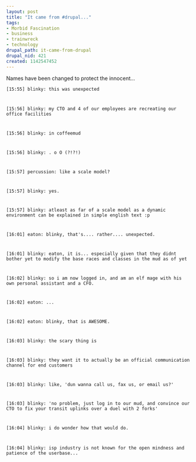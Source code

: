 ```yaml
--- 
layout: post
title: "It came from #drupal..."
tags: 
- Morbid Fascination
- business
- trainwreck
- technology
drupal_path: it-came-from-drupal
drupal_nid: 421
created: 1142547452
---
```

Names have been changed to protect the innocent...



<code>[15:55] blinky: this was unexpected

[15:56] blinky: my CTO and 4 of our employees are recreating our office facilities

[15:56] blinky: in coffeemud

[15:56] blinky: . o O (?!?!)

[15:57] percussion: like a scale model?

[15:57] blinky: yes.

[15:57] blinky: atleast as far of a scale model as a dynamic environment can be explained in simple english text :p

[16:01] eaton: blinky, that's.... rather.... unexpected.

[16:01] blinky: eaton, it is... especially given that they didnt bother yet to modify the base races and classes in the mud as of yet

[16:02] blinky: so i am now logged in, and am an elf mage with his own personal assistant and a CFO.

[16:02] eaton: ...

[16:02] eaton: blinky, that is AWESOME.

[16:03] blinky: the scary thing is

[16:03] blinky: they want it to actually be an official communication channel for end customers

[16:03] blinky: like, 'dun wanna call us, fax us, or email us?'

[16:03] blinky: 'no problem, just log in to our mud, and convince our CTO to fix your transit uplinks over a duel with 2 forks'

[16:04] blinky: i do wonder how that would do.

[16:04] blinky: isp industry is not known for the open mindness and patience of the userbase...</code>
